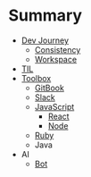 # Summary

* [Dev Journey](README.md)
  * [Consistency](consistency.md)
  * [Workspace](thoughts.md)
* [TIL](til.md)
* [Toolbox](toolbox.md)
  * [GitBook](toolbox/gitbook.md)
  * [Slack](toolbox/slack.md)
  * [JavaScript](toolbox/javascript.md)
    * [React](toolbox/javascript/react.md)
    * [Node](toolbox/javascript/node.md)
  * [Ruby](toolbox/ruby.md)
  * Java
* AI
  * [Bot](bot.md)

